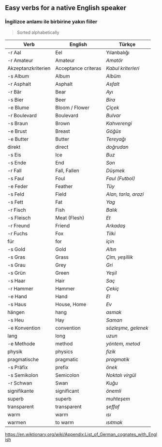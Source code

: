 ## Easy verbs for a native English speaker
### İngilizce anlamı ile birbirine yakın fiiler

> Sorted alphabetically

Verb | English | Türkçe
--- | --- | ---
-r Aal | Eel | Yılanbalığı
-r Amateur | Amateur | _Amatör_
Akzeptanzkriterien | Acceptance criteras | _Kabul kriterleri_
-s Album | Album | _Albüm_
-r Asphalt | Asphalt | _Asfalt_
-r Bär | Bear | _Ayı_
-s Bier | Beer | _Bira_
-e Blume | Bloom / Flower | _Çiçek_
-r Boulevard | Boulevard | _Bulvar_
-s Braun | Brown | _Kahverengi_
-e Brust | Breast | _Göğüs_
-e Butter | Butter | _Tereyağı_
direkt | direct | _doğrudan_
-s Eis | Ice | _Buz_
-s Ende | End | _Son_
-r Fall | Fall, Fallen | _Düşmek_
-s Faul | Foul | _Faul (Futbol)_
-e Feder | Feather | _Tüy_
-s Feld | Field | _Alan, tarla, arazi_
-s Fett | Fat | _Yag_
-r Fisch | Fish | _Balık_
-s Fleisch | Meat (Flesh) | _Et_
-r Freund | Friend | _Arkadaş_
-r Fuchs | Fox | _Tilki_
für | for | _için_
-s Gold | Gold | _Altın_
-s Gras | Grass | _Çim, yeşillik_
-s Grau | Grey | _Gri_
-s Grün | Green | _Yeşil_
-s Haar | Hair | _Saç_
-r Hammer | Hammer | _Çekiç_
-e Hand | Hand | _El_
-s Haus | House, Home | _Ev_
hängen | hang | _asmak_
-s Heu | Hay | _Saman_
-e Konvention | convention | _sözleşme, gelenek_
lang | long | _uzun_
-e Methode | method | _yöntem, metod_
physik | physics | _fizik_
pragmatische | pragmatic | _pragmatik_
-s Präfix | prefix | _önek_
-s Semikolon | Semicolon | _Noktalı virgül_
-r Schwan | Swan | _Kuğu_
signifikante | significant | _önemli_
superb | superb | _muhteşem_
transparent | transparent | _şeffaf_
warm | warm | _ısı_
warmen | to warm | _ısıtmak_

https://en.wiktionary.org/wiki/Appendix:List_of_German_cognates_with_English
